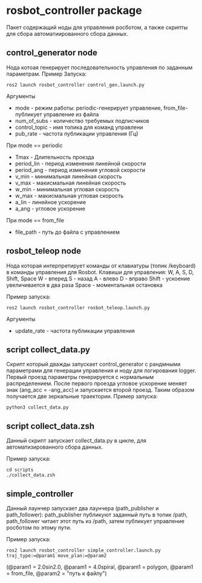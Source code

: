 # rosbot_controller package
Пакет содержащий ноды для управления росботом, а также скрипты для сбора автоматиированного сбора данных.

## control_generator node

Нода котоая генерирует последовательность управления по заданным параметрам. 
Пример Запуска:
```
ros2 launch rosbot_controller control_gen.launch.py
```
Аргументы
* mode - режим работы: periodic-генерирует управление, from_file-публикует управление из файла
* num_of_subs - количество требуемых подписчиков
* control_topic - имя топика для команд управлени
* pub_rate - частота публикации управления (Гц)

При mode == periodic
* Tmax - Длительность проезда
* period_lin - период изменения линейной скорости
* period_ang - период изменения угловой скорости
* v_min - минимальная линейная скорость
* v_max - макисмальная линейная скорость
* w_min - минимальная угловая скорость
* w_max - макисмальная угловая скорость
* a_lin - линейное ускорение
* a_ang - угловое ускорение

При mode == from_file
* file_path - путь до файла с управлением

## rosbot_teleop node
Нода которая интерпретирует команды от клавиатуры (топик /keyboard) в команды управления для Rosbot.
Клавиши для управления: W, A, S, D, Shift, Space
W - вперед
S - назад
A - влево
D - вправо
Shift - ускоение увеличивается в два раза
Space - моментальная остановка

Пример запуска:
```
ros2 launch rosbot_controller rosbot_teleop.launch.py
```
Aргументы
* update_rate - частота публикации управления

## script collect_data.py
Скрипт который дважды запускает control_generator с рандмными параметрами для генерации управления и ноду для логирования logger. Первый проезд параметры генерируется с нормальным распределением. После первого проезда  угловое ускорение меняет знак (ang_acc = -ang_acc) и запускается второй проезд. Таким образом получается две зеркальные траектории.
Пример запуска:

```
python3 collect_data.py
```


## script collect_data.zsh
Данный скрипт запускает collect_data.py в цикле, для автоматизированного сбора данных.

Пример запуска:
```
cd scripts 
./collect_data.zsh
```

## simple_controller
Данный лаунчер запускает два лаунчера (path_publisher и path_follower): path_publisher публикуют заданный путь в топик /path, path_follower читает этот путь из /path, затем публикует управление росботом по этому пути.

Пример запуска:
```
ros2 launch rosbot_controller simple_controller.launch.py traj_type:=@param1 move_plan:=@param2
```
(@param1 = 2.0sin2.0, @param1 = 4.0spiral, @param1 = polygon, @param1 = from_file, @param2 = "путь к файлу")
